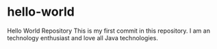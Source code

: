 # hello-world
Hello World Repository
This is my first commit in this repository. I am an technology enthusiast and love all Java technologies.

